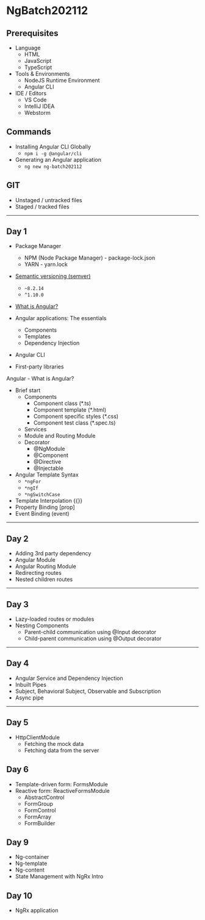 # NgBatch202112

## Prerequisites

* Language
  * HTML
  * JavaScript
  * TypeScript
* Tools & Environments
  * NodeJS Runtime Environment
  * Angular CLI
* IDE / Editors
  * VS Code
  * IntelliJ IDEA
  * Webstorm

## Commands

* Installing Angular CLI Globally
  * `npm i -g @angular/cli`
* Generating an Angular application
  * `ng new ng-batch202112`

## GIT

* Unstaged / untracked files
* Staged / tracked files

---

## Day 1

* Package Manager
  * NPM (Node Package Manager) - package-lock.json
  * YARN - yarn.lock
* [Semantic versioning (semver)](https://semver.org/)
  * `~8.2.14`
  * `^1.10.0`

* [What is Angular?](https://angular.io/guide/what-is-angular)
* Angular applications: The essentials
  * Components
  * Templates
  * Dependency Injection
* Angular CLI
* First-party libraries

Angular - What is Angular?

* Brief start
  * Components
    * Component class (*.ts)
    * Component template (*.html)
    * Component specific styles (*.css)
    * Component test class (*.spec.ts)
  * Services
  * Module and Routing Module
  * Decorator
    * @NgModule
    * @Component
    * @Directive
    * @Injectable
* Angular Template Syntax
  * `*ngFor`
  * `*ngIf`
  * `*ngSwitchCase`
* Template Interpolation {{}}
* Property Binding [prop]
* Event Binding (event)
  
---

## Day 2

* Adding 3rd party dependency
* Angular Module
* Angular Routing Module
* Redirecting routes
* Nested children routes

---

## Day 3

* Lazy-loaded routes or modules
* Nesting Components
  * Parent-child communication using @Input decorator
  * Child-parent communication using @Output decorator

---

## Day 4

* Angular Service and Dependency Injection
* Inbuilt Pipes
* Subject, Behavioral Subject, Observable and Subscription
* Async pipe

---

## Day 5

* HttpClientModule
  * Fetching the mock data
  * Fetching data from the server

## Day 6

* Template-driven form: FormsModule
* Reactive form: ReactiveFormsModule
  * AbstractControl
  * FormGroup
  * FormControl
  * FormArray
  * FormBuilder

## Day 9

* Ng-container
* Ng-template
* Ng-content
* State Management with NgRx Intro

## Day 10

* NgRx application
